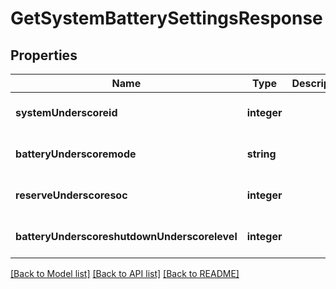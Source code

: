 # GetSystemBatterySettingsResponse

## Properties
Name | Type | Description | Notes
------------ | ------------- | ------------- | -------------
**systemUnderscoreid** | **integer** |  | [optional] [default to null]
**batteryUnderscoremode** | **string** |  | [optional] [default to null]
**reserveUnderscoresoc** | **integer** |  | [optional] [default to null]
**batteryUnderscoreshutdownUnderscorelevel** | **integer** |  | [optional] [default to null]

[[Back to Model list]](../README.md#documentation-for-models) [[Back to API list]](../README.md#documentation-for-api-endpoints) [[Back to README]](../README.md)


